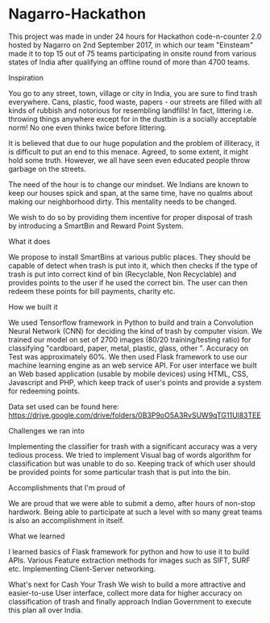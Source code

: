 # Nagarro-Hackathon

This project was made in under 24 hours for Hackathon code-n-counter 2.0 hosted by Nagarro on 2nd September 2017, in which our team "Einsteam" made it to top 15 out of 75 teams participating in onsite round from various states of India after qualifying an offline round of more than 4700 teams. 


Inspiration

You go to any street, town, village or city in India, you are sure to find trash everywhere. Cans, plastic, food waste, papers - our streets are filled with all kinds of rubbish and notorious for resembling landfills! In fact, littering i.e. throwing things anywhere except for in the dustbin is a socially acceptable norm! No one even thinks twice before littering.

It is believed that due to our huge population and the problem of illiteracy, it is difficult to put an end to this menace. Agreed, to some extent, it might hold some truth. However, we all have seen even educated people throw garbage on the streets.

The need of the hour is to change our mindset. We Indians are known to keep our houses spick and span, at the same time, have no qualms about making our neighborhood dirty. This mentality needs to be changed.

We wish to do so by providing them incentive for proper disposal of trash by introducing a SmartBin and Reward Point System.

What it does

We propose to install SmartBins at various public places. They should be capable of detect when trash is put into it, which then checks if the type of trash is put into correct kind of bin (Recyclable, Non Recyclable) and provides points to the user if he used the correct bin. The user can then redeem these points for bill payments, charity etc.

How we built it

We used Tensorflow framework in Python to build and train a Convolution Neural Network (CNN) for deciding the kind of trash by computer vision. We trained our model on set of 2700 images (80/20 training/testing ratio) for classifying "cardboard, paper, metal, plastic, glass, other ". Accuracy on Test was approximately 60%. We then used Flask framework to use our machine learning engine as an web service API. For user interface we built an Web based application (usable by mobile devices) using HTML, CSS, Javascript and PHP, which keep track of user's points and provide a system for redeeming points.

Data set used can be found here: https://drive.google.com/drive/folders/0B3P9oO5A3RvSUW9qTG11Ul83TEE

Challenges we ran into

Implementing the classifier for trash with a significant accuracy was a very tedious process. We tried to implement Visual bag of words algorithm for classification but was unable to do so. Keeping track of which user should be provided points for some particular trash that is put into the bin.

Accomplishments that I'm proud of

We are proud that we were able to submit a demo, after hours of non-stop hardwork. Being able to participate at such a level with so many great teams is also an accomplishment in itself.

What we learned

I learned basics of Flask framework for python and how to use it to build APIs. Various Feature extraction methods for images such as SIFT, SURF etc. Implementing Client-Server networking.

What's next for Cash Your Trash
We wish to build a more attractive and easier-to-use User interface, collect more data for higher accuracy on classification of trash and finally approach Indian Government to execute this plan all over India.

